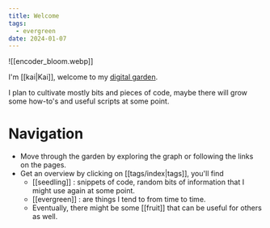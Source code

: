 ```yaml
---
title: Welcome
tags:
  - evergreen
date: 2024-01-07
---
```

![[encoder_bloom.webp]]

I'm [[kai|Kai]], welcome to my [digital garden](https://maggieappleton.com/garden-history).

I plan to cultivate mostly bits and pieces of code, maybe there will grow some how-to's and useful scripts at some point.

# Navigation
- Move through the garden by exploring the graph or following the links on the pages. 
- Get an overview by clicking on [[tags/index|tags]], you'll find
	- [[seedling]] : snippets of code, random bits of information that I might use again at some point.
	- [[evergreen]] : are things I tend to from time to time.
	- Eventually, there might be some [[fruit]] that can be useful for others as well.
